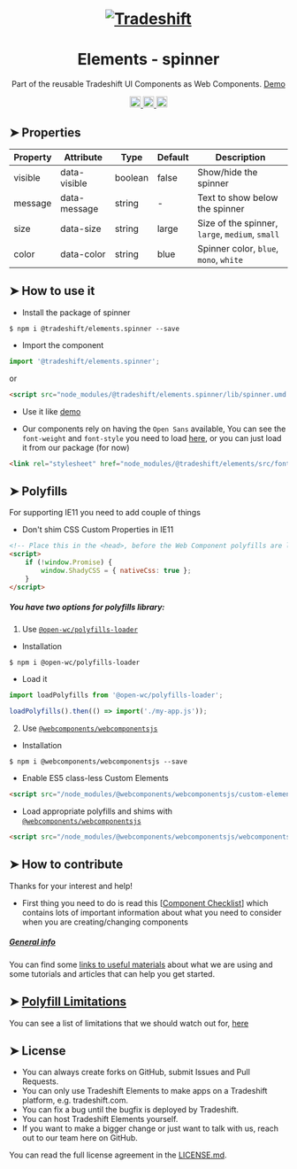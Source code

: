 <h1 align="center">
    <a href="https://tradeshift.com/">
      <img alt="Tradeshift" src="https://tradeshift.com/wp-content/themes/Tradeshift/img/brand/logo-black.png"/>
    </a>
</h1>

<h1 align="center">Elements - spinner</h1>

<p align="center">
  Part of the reusable Tradeshift UI Components as Web Components.
    <a href="https://tradeshift.github.io/elements/?path=/story/ts-spinner--default">
      Demo
    </a>
</p>

<p align="center">
    <a href="https://www.npmjs.com/package/@tradeshift/elements.spinner">
      <img alt="NPM Version" src="https://badgen.net/npm/v/@tradeshift/elements.spinner" height="20"/>
    </a>
    <a href="https://npmcharts.com/compare/@tradeshift/elements.spinner?minimal=true">
		  <img alt="Downloads per month" src="https://badgen.net/npm/dm/@tradeshift/elements.spinner" height="20"/>
		</a>
		<a href="https://www.npmjs.com/browse/depended/@tradeshift/elements.spinner">
		  <img alt="Dependent packages" src="https://badgen.net/npm/dependents/@tradeshift/elements.spinner" height="20"/>
		</a>
</p>

## ➤ Properties

| Property | Attribute    | Type    | Default | Description                                     |
| -------- | ------------ | ------- | ------- | ----------------------------------------------- |
| visible  | data-visible | boolean | false   | Show/hide the spinner                           |
| message  | data-message | string  | -       | Text to show below the spinner                  |
| size     | data-size    | string  | large   | Size of the spinner, `large`, `medium`, `small` |
| color    | data-color   | string  | blue    | Spinner color, `blue`, `mono`, `white`          |

## ➤ How to use it

- Install the package of spinner

```shell
$ npm i @tradeshift/elements.spinner --save
```

- Import the component

```js
import '@tradeshift/elements.spinner';
```

or

```html
<script src="node_modules/@tradeshift/elements.spinner/lib/spinner.umd.js"></script>
```

- Use it like [demo]("https://tradeshift.github.io/elements/?path=/story/ts-spinner--default")

- Our components rely on having the `Open Sans` available, You can see the `font-weight` and `font-style` you need to load [here](https://github.com/Tradeshift/elements/blob/master/packages/core/src/fonts.css), or you can just load it from our package (for now)

```html
<link rel="stylesheet" href="node_modules/@tradeshift/elements/src/fonts.css" />
```

## ➤ Polyfills

For supporting IE11 you need to add couple of things

- Don't shim CSS Custom Properties in IE11

```html
<!-- Place this in the <head>, before the Web Component polyfills are loaded -->
<script>
	if (!window.Promise) {
		window.ShadyCSS = { nativeCss: true };
	}
</script>
```

##### You have two options for polyfills library:

1. Use [`@open-wc/polyfills-loader`](https://github.com/open-wc/open-wc/tree/master/packages/polyfills-loader)

- Installation

```shell
$ npm i @open-wc/polyfills-loader
```

- Load it

```js
import loadPolyfills from '@open-wc/polyfills-loader';

loadPolyfills().then(() => import('./my-app.js'));
```

2. Use [`@webcomponents/webcomponentsjs`](https://github.com/webcomponents/polyfills/tree/master/packages/webcomponentsjs)

- Installation

```hell
$ npm i @webcomponents/webcomponentsjs --save
```

- Enable ES5 class-less Custom Elements

```html
<script src="/node_modules/@webcomponents/webcomponentsjs/custom-elements-es5-adapter.js"></script>
```

- Load appropriate polyfills and shims with [`@webcomponents/webcomponentsjs`](https://github.com/webcomponents/webcomponentsjs)

```html
<script src="/node_modules/@webcomponents/webcomponentsjs/webcomponents-loader.js" defer></script>
```

## ➤ How to contribute

Thanks for your interest and help!

- First thing you need to do is read this [[Component Checklist](https://github.com/Tradeshift/elements/wiki/Component-checklist)] which contains lots of important information about what you need to consider when you are creating/changing components

##### [General info](https://github.com/Tradeshift/elements/wiki/Useful-materials-starter)

You can find some [links to useful materials](https://github.com/Tradeshift/elements/wiki/Useful-materials-starter) about what we are using and some tutorials and articles that can help you get started.

## ➤ [Polyfill Limitations](https://github.com/Tradeshift/elements/wiki/Polyfill-Limitations)

You can see a list of limitations that we should watch out for, [here](https://github.com/Tradeshift/elements/wiki/Polyfill-Limitations)

## ➤ License

- You can always create forks on GitHub, submit Issues and Pull Requests.
- You can only use Tradeshift Elements to make apps on a Tradeshift platform, e.g. tradeshift.com.
- You can fix a bug until the bugfix is deployed by Tradeshift.
- You can host Tradeshift Elements yourself.
- If you want to make a bigger change or just want to talk with us, reach out to our team here on GitHub.

You can read the full license agreement in the [LICENSE.md](https://github.com/Tradeshift/elements/blob/master/LICENSE.md).
